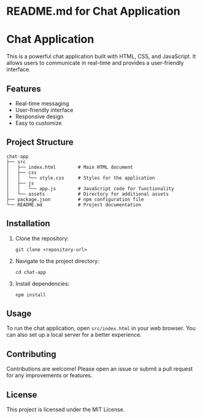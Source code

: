 # README.md for Chat Application

# Chat Application

This is a powerful chat application built with HTML, CSS, and JavaScript. It allows users to communicate in real-time and provides a user-friendly interface.

## Features

- Real-time messaging
- User-friendly interface
- Responsive design
- Easy to customize

## Project Structure

```
chat-app
├── src
│   ├── index.html        # Main HTML document
│   ├── css
│   │   └── style.css     # Styles for the application
│   ├── js
│   │   └── app.js        # JavaScript code for functionality
│   └── assets            # Directory for additional assets
├── package.json          # npm configuration file
└── README.md             # Project documentation
```

## Installation

1. Clone the repository:
   ```
   git clone <repository-url>
   ```
2. Navigate to the project directory:
   ```
   cd chat-app
   ```
3. Install dependencies:
   ```
   npm install
   ```

## Usage

To run the chat application, open `src/index.html` in your web browser. You can also set up a local server for a better experience.

## Contributing

Contributions are welcome! Please open an issue or submit a pull request for any improvements or features.

## License

This project is licensed under the MIT License.